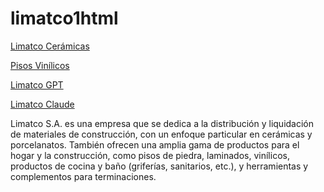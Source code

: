 # limatco1html
[Limatco Cerámicas](https://limatco.cl/)

[Pisos Vinílicos](https://limatco.cl/categoria-producto/muros-y-pisos-vinilicos/pisos-vinilicos/)

[Limatco GPT](https://chatgpt.com/share/688d9505-b718-8009-98bd-50d3a32be666)

[Limatco Claude](https://claude.ai/share/e27c3a50-ce18-4bf2-a554-a5f613b97c61)


Limatco S.A. es una empresa que se dedica a la distribución y liquidación de materiales de construcción, con un enfoque particular en cerámicas y porcelanatos. También ofrecen una amplia gama de productos para el hogar y la construcción, como pisos de piedra, laminados, vinílicos, productos de cocina y baño (griferías, sanitarios, etc.), y herramientas y complementos para terminaciones.

